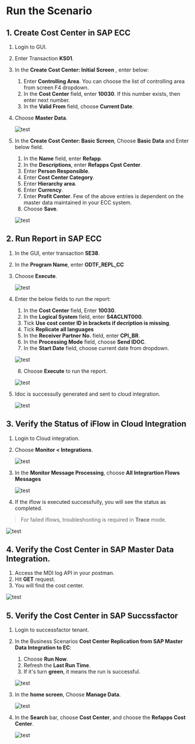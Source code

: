 # Run the Scenario

## 1. Create Cost Center in SAP ECC

1. Login to GUI.
2. Enter Transaction **KS01**.
3. In the **Create Cost Center: Initial Screen** , enter below:
    1. Enter **Controlling Area**. You can choose the list of controlling area from screen F4 dropdown.
    2. In the **Cost Center** field, enter **10030**. If this number exists, then enter next number.
    3. In the **Valid From** field, choose **Current Date**.

4. Choose **Master Data**.

    ![test](./images/ecc-cost-cr1.png)

5. In the **Create Cost Center: Basic Screen**, Choose **Basic Data** and Enter below field.

    1. In the **Name** field, enter **Refapp**.
    2. In the **Descriptions**, enter **Refapps Cpst Center**.
    3. Enter **Person Responsible**.
    4. Enter **Cost Center Category**.
    5. Enter **Hierarchy area**.
    6. Enter **Currency**.
    7. Enter **Profit Center**. Few of the above entries is dependent on the master data maintained in your ECC system.
    8. Choose **Save**.

    ![test](./images/ecc-cost-cr1-save.png)

## 2. Run Report in SAP ECC

1. In the GUI, enter transaction **SE38**.
2. In the **Program Name**, enter **ODTF_REPL_CC**
3. Choose **Execute**.

    ![test](./images/ecc-report.png)

4. Enter the below fields to run the report:

    1. In the **Cost Center** field, Enter **10030**.
    2. In the **Logical System** field, enter **S4ACLNT000**.
    3. Tick **Use cost center ID in brackets if decription is missing**.
    4. Tick **Replicate all languages**
    5. In the **Receiver Partner No.** field, enter **CPI_BR**.
    6. In the **Processing Mode** field, choose **Send IDOC**.
    7. In the **Start Date** field, choose current date from dropdown.

    ![test](./images/ecc-report-screen1.png)

    8. Choose **Execute** to run the report.

    ![test](./images/ecc-report-screen2.png)

5. Idoc is successully generated and sent to cloud integration.

    ![test](./images/ecc-report-screen3.png)

## 3. Verify the Status of iFlow in Cloud Integration

1. Login to Cloud integration.
2. Choose **Monitor < Integrations**.

    ![test](./images/ci-mon.png)

3. In the **Monitor Message Processing**, choose **All Integrartion Flows Messages**

    ![test](./images/ci-mon-all.png)

4. If the iflow is executed successfully, you will see the status as completed.
  > For failed iflows, troubleshooting is required in **Trace** mode.

  ![test](./images/ci-mon-status.png)

## 4. Verify the Cost Center in SAP Master Data Integration.

1. Access the MDI log API in your postman.
2. Hit **GET** request.
3. You will find the cost center.

![test](./images/mdi-cost.png)

## 5. Verify the Cost Center in SAP Succssfactor

1. Login to successfactor tenant.
2. In the Business Scenarios **Cost Center Replication from SAP Master Data Integration to EC**:
    1. Choose **Run Now**.
    2. Refresh the **Last Run Time**.
    3. If it's turn **green**, it means the run is successful.

    ![test](./images/sf-run.png)

3. In the **home screen**, Choose **Manage Data**.

    ![test](./images/sf-data.png)

4. In the **Search** bar, choose **Cost Center**, and choose the **Refapps Cost Center**.

    ![test](./images/sf-cost.png)





